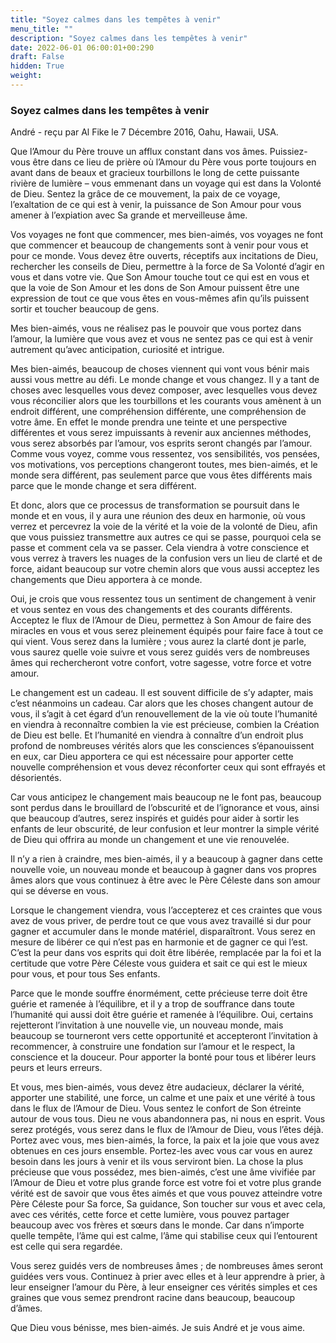 ```yaml
---
title: "Soyez calmes dans les tempêtes à venir"
menu_title: ""
description: "Soyez calmes dans les tempêtes à venir"
date: 2022-06-01 06:00:01+00:290
draft: False
hidden: True
weight:
---
```

### Soyez calmes dans les tempêtes à venir

André - reçu par Al Fike le 7 Décembre 2016, Oahu, Hawaii, USA.

Que l’Amour du Père trouve un afflux constant dans vos âmes. Puissiez-vous être dans ce lieu de prière où l’Amour du Père vous porte toujours en avant dans de beaux et gracieux tourbillons le long de cette puissante rivière de lumière – vous emmenant dans un voyage qui est dans la Volonté de Dieu. Sentez la grâce de ce mouvement, la paix de ce voyage, l’exaltation de ce qui est à venir, la puissance de Son Amour pour vous amener à l’expiation avec Sa grande et merveilleuse âme.

Vos voyages ne font que commencer, mes bien-aimés, vos voyages ne font que commencer et beaucoup de changements sont à venir pour vous et pour ce monde. Vous devez être ouverts, réceptifs aux incitations de Dieu, rechercher les conseils de Dieu, permettre à la force de Sa Volonté d’agir en vous et dans votre vie. Que Son Amour touche tout ce qui est en vous et que la voie de Son Amour et les dons de Son Amour puissent être une expression de tout ce que vous êtes en vous-mêmes afin qu’ils puissent sortir et toucher beaucoup de gens.

Mes bien-aimés, vous ne réalisez pas le pouvoir que vous portez dans l’amour, la lumière que vous avez et vous ne sentez pas ce qui est à venir autrement qu’avec anticipation, curiosité et intrigue.

Mes bien-aimés, beaucoup de choses viennent qui vont vous bénir mais aussi vous mettre au défi. Le monde change et vous changez. Il y a tant de choses avec lesquelles vous devez composer, avec lesquelles vous devez vous réconcilier alors que les tourbillons et les courants vous amènent à un endroit différent, une compréhension différente, une compréhension de votre âme. En effet le monde prendra une teinte et une perspective différentes et vous serez impuissants à revenir aux anciennes méthodes, vous serez absorbés par l’amour, vos esprits seront changés par l’amour. Comme vous voyez, comme vous ressentez, vos sensibilités, vos pensées, vos motivations, vos perceptions changeront toutes, mes bien-aimés, et le monde sera différent, pas seulement parce que vous êtes différents mais parce que le monde change et sera différent.

Et donc, alors que ce processus de transformation se poursuit dans le monde et en vous, il y aura une réunion des deux en harmonie, où vous verrez et percevrez la voie de la vérité et la voie de la volonté de Dieu, afin que vous puissiez transmettre aux autres ce qui se passe, pourquoi cela se passe et comment cela va se passer. Cela viendra à votre conscience et vous verrez à travers les nuages de la confusion vers un lieu de clarté et de force, aidant beaucoup sur votre chemin alors que vous aussi acceptez les changements que Dieu apportera à ce monde.

Oui, je crois que vous ressentez tous un sentiment de changement à venir et vous sentez en vous des changements et des courants différents. Acceptez le flux de l’Amour de Dieu, permettez à Son Amour de faire des miracles en vous et vous serez pleinement équipés pour faire face à tout ce qui vient. Vous serez dans la lumière ; vous aurez la clarté dont je parle, vous saurez quelle voie suivre et vous serez guidés vers de nombreuses âmes qui rechercheront votre confort, votre sagesse, votre force et votre amour.

Le changement est un cadeau. Il est souvent difficile de s’y adapter, mais c’est néanmoins un cadeau. Car alors que les choses changent autour de vous, il s’agit à cet égard d’un renouvellement de la vie où toute l’humanité en viendra à reconnaître combien la vie est précieuse, combien la Création de Dieu est belle. Et l’humanité en viendra à connaître d’un endroit plus profond de nombreuses vérités alors que les consciences s’épanouissent en eux, car Dieu apportera ce qui est nécessaire pour apporter cette nouvelle compréhension et vous devez réconforter ceux qui sont effrayés et désorientés.

Car vous anticipez le changement mais beaucoup ne le font pas, beaucoup sont perdus dans le brouillard de l’obscurité et de l’ignorance et vous, ainsi que beaucoup d’autres, serez inspirés et guidés pour aider à sortir les enfants de leur obscurité, de leur confusion et leur montrer la simple vérité de Dieu qui offrira au monde un changement et une vie renouvelée.

Il n’y a rien à craindre, mes bien-aimés, il y a beaucoup à gagner dans cette nouvelle voie, un nouveau monde et beaucoup à gagner dans vos propres âmes alors que vous continuez à être avec le Père Céleste dans son amour qui se déverse en vous.

Lorsque le changement viendra, vous l’accepterez et ces craintes que vous avez de vous priver, de perdre tout ce que vous avez travaillé si dur pour gagner et accumuler dans le monde matériel, disparaîtront. Vous serez en mesure de libérer ce qui n’est pas en harmonie et de gagner ce qui l’est. C’est la peur dans vos esprits qui doit être libérée, remplacée par la foi et la certitude que votre Père Céleste vous guidera et sait ce qui est le mieux pour vous, et pour tous Ses enfants.

Parce que le monde souffre énormément, cette précieuse terre doit être guérie et ramenée à l’équilibre, et il y a trop de souffrance dans toute l’humanité qui aussi doit être guérie et ramenée à l’équilibre. Oui, certains rejetteront l’invitation à une nouvelle vie, un nouveau monde, mais beaucoup se tourneront vers cette opportunité et accepteront l’invitation à recommencer, à construire une fondation sur l’amour et le respect, la conscience et la douceur. Pour apporter la bonté pour tous et libérer leurs peurs et leurs erreurs.

Et vous, mes bien-aimés, vous devez être audacieux, déclarer la vérité, apporter une stabilité, une force, un calme et une paix et une vérité à tous dans le flux de l’Amour de Dieu. Vous sentez le confort de Son étreinte autour de vous tous. Dieu ne vous abandonnera pas, ni nous en esprit. Vous serez protégés, vous serez dans le flux de l’Amour de Dieu, vous l’êtes déjà. Portez avec vous, mes bien-aimés, la force, la paix et la joie que vous avez obtenues en ces jours ensemble. Portez-les avec vous car vous en aurez besoin dans les jours à venir et ils vous serviront bien. La chose la plus précieuse que vous possédez, mes bien-aimés, c’est une âme vivifiée par l’Amour de Dieu et votre plus grande force est votre foi et votre plus grande vérité est de savoir que vous êtes aimés et que vous pouvez atteindre votre Père Céleste pour Sa force, Sa guidance, Son toucher sur vous et avec cela, avec ces vérités, cette force et cette lumière, vous pouvez partager beaucoup avec vos frères et sœurs dans le monde. Car dans n’importe quelle tempête, l’âme qui est calme, l’âme qui stabilise ceux qui l’entourent est celle qui sera regardée.

Vous serez guidés vers de nombreuses âmes ; de nombreuses âmes seront guidées vers vous. Continuez à prier avec elles et à leur apprendre à prier, à leur enseigner l’amour du Père, à leur enseigner ces vérités simples et ces graines que vous semez prendront racine dans beaucoup, beaucoup d’âmes.

Que Dieu vous bénisse, mes bien-aimés. Je suis André et je vous aime.
